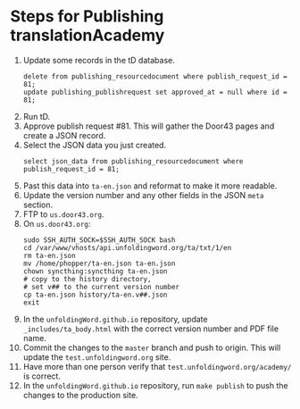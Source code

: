 # Steps for Publishing translationAcademy

1. Update some records in the tD database.
    ```
    delete from publishing_resourcedocument where publish_request_id = 81;
    update publishing_publishrequest set approved_at = null where id = 81;
    ```
1. Run tD.
1. Approve publish request #81. This will gather the Door43 pages and create a JSON record.
1. Select the JSON data you just created.
    ````
    select json_data from publishing_resourcedocument where publish_request_id = 81;
    ````
1. Past this data into `ta-en.json` and reformat to make it more readable.
1. Update the version number and any other fields in the JSON `meta` section.
1. FTP to `us.door43.org`.
1. On `us.door43.org`:
    ```
    sudo SSH_AUTH_SOCK=$SSH_AUTH_SOCK bash
    cd /var/www/vhosts/api.unfoldingword.org/ta/txt/1/en
    rm ta-en.json
    mv /home/phopper/ta-en.json ta-en.json
    chown syncthing:syncthing ta-en.json
    # copy to the history directory,
    # set v## to the current version number
    cp ta-en.json history/ta-en.v##.json
    exit
    ```
1. In the `unfoldingWord.github.io` repository, update `_includes/ta_body.html` with the correct version number and PDF file name.
1. Commit the changes to the `master` branch and push to origin. This will update the `test.unfoldingword.org` site.
1. Have more than one person verify that `test.unfoldingword.org/academy/` is correct.
1. In the `unfoldingWord.github.io` repository, run `make publish` to push the changes to the production site.
